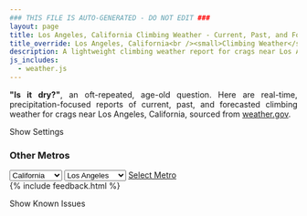 ```yaml
---
### THIS FILE IS AUTO-GENERATED - DO NOT EDIT ###
layout: page
title: Los Angeles, California Climbing Weather - Current, Past, and Forecasted Report
title_override: Los Angeles, California<br /><small>Climbing Weather</small>
description: A lightweight climbing weather report for crags near Los Angeles, California. Optimized for slow internet connections.
js_includes:
  - weather.js
---
```


<section class="measure center lh-copy f5-ns f6 ph2 mv4" style="text-align: justify;">
<strong>"Is it dry?"</strong>, an oft-repeated, age-old question. Here are real-time,
precipitation-focused reports of current, past, and forecasted climbing weather for crags near Los Angeles, California, sourced
from <a class="no-underline fancy-link relative light-red" target="_blank" href="https://www.weather.gov/documentation/services-web-api">weather.gov</a>.
</section>

<p id="settings-toggle" class="mw5 b center tc hover-light-red black-70 pointer">Show Settings</p>
<section id="settings" class="overflow-hidden" style="display:none;">
    <div class="mv2 ph2 center">
        <div id="menu" class="fn fl-ns w-50-l w-100 pv2 pr4-l">
            <div class="f7 tc b">Select Defaults:</div>
        </div>
        <div class="fn f6 tc fl-ns w-50-l w-100 pv2">
            <span class="f7 b">Instructions:</span>
            <p class="measure lh-copy center"><strong>Show/hide crags</strong> by clicking on their name to the left; green mean shown and gray means hidden.</p>
            <hr class="mw5 p0 mv2 o-60 b0 bt b--light-red light-red bg-light-red">
            <p class="measure lh-copy center"><strong>Show/hide hourly forecasts</strong> by clicking the desired day.</p>
            <hr class="mw5 p0 mv2 o-60 b0 bt b--light-red light-red bg-light-red">
            <p class="measure lh-copy center"><strong>Current and Past conditions</strong> are measured by the nearest weather station. <strong>Forecast conditions</strong> are calculated and polled separately.</p>
            <hr class="mw5 p0 mv2 o-60 b0 bt b--light-red light-red bg-light-red">
            <p class="measure lh-copy center"><strong>Having issues?</strong> Try <a id="clear-cache" class="no-underline relative fancy-link light-red hover-light-red" href="#">clearing the local cache</a>.</p>
        </div>
    </div>
      <hr class="cb mw5 p0 mb3 o-70 b0 bt b--light-red light-red bg-light-red">
    <section class="mh5-ns mh2 pa3 ba b--moon-gray br2 bg-near-white">
      <h3 class="mt2">Submit a New Area</h3>
      <form class="black-80" name="new-crag" data-netlify="true">
          <label for="mp-url" class="f6 b db mb2">Mountain Project Area URL</label>
          <input id="metro" name="metro" type="hidden" value="Los Angeles, California">
          <input id="mp-url" name="mp-url" class="input-reset ba b--moon-gray pa2 mb2 db w-100" placeholder="https://www.mountainproject.com/area/105833381/yosemite-national-park" type="text">
        <div class="mt3"><input class="b ph3 pv2 input-reset ba b--black bg-white grow pointer f6" type="submit" value="Submit"></div>
      </form>
    </section>
</section>
<section id="weather" data-metro data-crag="los-angeles-california" class="mv4-ns mv3 ph2 center"></section>
<script>
  var weekly_PSR_12_103 = {"updated":"2021-06-12T04:33:25+00:00","units":"us","forecastGenerator":"BaselineForecastGenerator","generatedAt":"2021-06-12T08:46:18+00:00","updateTime":"2021-06-12T04:33:25+00:00","validTimes":"2021-06-11T22:00:00+00:00/P7DT3H","elevation":{"value":1279.8552,"unitCode":"unit:m"},"periods":[{"number":1,"name":"Overnight","startTime":"2021-06-12T01:00:00-07:00","endTime":"2021-06-12T06:00:00-07:00","isDaytime":false,"temperature":60,"temperatureUnit":"F","temperatureTrend":"rising","windSpeed":"0 mph","windDirection":"W","icon":"https://api.weather.gov/icons/land/night/skc?size=medium","shortForecast":"Clear","detailedForecast":"Clear. Low around 60, with temperatures rising to around 63 overnight. West wind around 0 mph."},{"number":2,"name":"Saturday","startTime":"2021-06-12T06:00:00-07:00","endTime":"2021-06-12T18:00:00-07:00","isDaytime":true,"temperature":94,"temperatureUnit":"F","temperatureTrend":"falling","windSpeed":"0 to 10 mph","windDirection":"SW","icon":"https://api.weather.gov/icons/land/day/few?size=medium","shortForecast":"Sunny","detailedForecast":"Sunny. High near 94, with temperatures falling to around 92 in the afternoon. Southwest wind 0 to 10 mph."},{"number":3,"name":"Saturday Night","startTime":"2021-06-12T18:00:00-07:00","endTime":"2021-06-13T06:00:00-07:00","isDaytime":false,"temperature":64,"temperatureUnit":"F","temperatureTrend":"rising","windSpeed":"0 to 10 mph","windDirection":"SW","icon":"https://api.weather.gov/icons/land/night/few?size=medium","shortForecast":"Mostly Clear","detailedForecast":"Mostly clear. Low around 64, with temperatures rising to around 66 overnight. Southwest wind 0 to 10 mph, with gusts as high as 20 mph."},{"number":4,"name":"Sunday","startTime":"2021-06-13T06:00:00-07:00","endTime":"2021-06-13T18:00:00-07:00","isDaytime":true,"temperature":97,"temperatureUnit":"F","temperatureTrend":null,"windSpeed":"0 to 10 mph","windDirection":"SW","icon":"https://api.weather.gov/icons/land/day/few?size=medium","shortForecast":"Sunny","detailedForecast":"Sunny, with a high near 97. Southwest wind 0 to 10 mph, with gusts as high as 25 mph."},{"number":5,"name":"Sunday Night","startTime":"2021-06-13T18:00:00-07:00","endTime":"2021-06-14T06:00:00-07:00","isDaytime":false,"temperature":66,"temperatureUnit":"F","temperatureTrend":null,"windSpeed":"0 to 10 mph","windDirection":"W","icon":"https://api.weather.gov/icons/land/night/few?size=medium","shortForecast":"Mostly Clear","detailedForecast":"Mostly clear, with a low around 66. West wind 0 to 10 mph, with gusts as high as 25 mph."},{"number":6,"name":"Monday","startTime":"2021-06-14T06:00:00-07:00","endTime":"2021-06-14T18:00:00-07:00","isDaytime":true,"temperature":99,"temperatureUnit":"F","temperatureTrend":null,"windSpeed":"5 to 10 mph","windDirection":"SW","icon":"https://api.weather.gov/icons/land/day/few?size=medium","shortForecast":"Sunny","detailedForecast":"Sunny, with a high near 99. Southwest wind 5 to 10 mph, with gusts as high as 20 mph."},{"number":7,"name":"Monday Night","startTime":"2021-06-14T18:00:00-07:00","endTime":"2021-06-15T06:00:00-07:00","isDaytime":false,"temperature":70,"temperatureUnit":"F","temperatureTrend":null,"windSpeed":"0 to 10 mph","windDirection":"W","icon":"https://api.weather.gov/icons/land/night/sct?size=medium","shortForecast":"Partly Cloudy","detailedForecast":"Partly cloudy, with a low around 70. West wind 0 to 10 mph, with gusts as high as 20 mph."},{"number":8,"name":"Tuesday","startTime":"2021-06-15T06:00:00-07:00","endTime":"2021-06-15T18:00:00-07:00","isDaytime":true,"temperature":103,"temperatureUnit":"F","temperatureTrend":null,"windSpeed":"5 to 10 mph","windDirection":"SSE","icon":"https://api.weather.gov/icons/land/day/sct?size=medium","shortForecast":"Mostly Sunny","detailedForecast":"Mostly sunny, with a high near 103. South southeast wind 5 to 10 mph."},{"number":9,"name":"Tuesday Night","startTime":"2021-06-15T18:00:00-07:00","endTime":"2021-06-16T06:00:00-07:00","isDaytime":false,"temperature":75,"temperatureUnit":"F","temperatureTrend":null,"windSpeed":"0 to 10 mph","windDirection":"W","icon":"https://api.weather.gov/icons/land/night/sct?size=medium","shortForecast":"Partly Cloudy","detailedForecast":"Partly cloudy, with a low around 75. West wind 0 to 10 mph."},{"number":10,"name":"Wednesday","startTime":"2021-06-16T06:00:00-07:00","endTime":"2021-06-16T18:00:00-07:00","isDaytime":true,"temperature":103,"temperatureUnit":"F","temperatureTrend":null,"windSpeed":"5 to 10 mph","windDirection":"SE","icon":"https://api.weather.gov/icons/land/day/sct?size=medium","shortForecast":"Mostly Sunny","detailedForecast":"Mostly sunny, with a high near 103. Southeast wind 5 to 10 mph."},{"number":11,"name":"Wednesday Night","startTime":"2021-06-16T18:00:00-07:00","endTime":"2021-06-17T06:00:00-07:00","isDaytime":false,"temperature":75,"temperatureUnit":"F","temperatureTrend":null,"windSpeed":"0 to 10 mph","windDirection":"WSW","icon":"https://api.weather.gov/icons/land/night/few?size=medium","shortForecast":"Mostly Clear","detailedForecast":"Mostly clear, with a low around 75. West southwest wind 0 to 10 mph."},{"number":12,"name":"Thursday","startTime":"2021-06-17T06:00:00-07:00","endTime":"2021-06-17T18:00:00-07:00","isDaytime":true,"temperature":103,"temperatureUnit":"F","temperatureTrend":null,"windSpeed":"5 to 10 mph","windDirection":"SSW","icon":"https://api.weather.gov/icons/land/day/few?size=medium","shortForecast":"Sunny","detailedForecast":"Sunny, with a high near 103. South southwest wind 5 to 10 mph, with gusts as high as 25 mph."},{"number":13,"name":"Thursday Night","startTime":"2021-06-17T18:00:00-07:00","endTime":"2021-06-18T06:00:00-07:00","isDaytime":false,"temperature":75,"temperatureUnit":"F","temperatureTrend":null,"windSpeed":"5 to 10 mph","windDirection":"W","icon":"https://api.weather.gov/icons/land/night/few?size=medium","shortForecast":"Mostly Clear","detailedForecast":"Mostly clear, with a low around 75. West wind 5 to 10 mph, with gusts as high as 25 mph."},{"number":14,"name":"Friday","startTime":"2021-06-18T06:00:00-07:00","endTime":"2021-06-18T18:00:00-07:00","isDaytime":true,"temperature":103,"temperatureUnit":"F","temperatureTrend":null,"windSpeed":"5 to 15 mph","windDirection":"SW","icon":"https://api.weather.gov/icons/land/day/few?size=medium","shortForecast":"Sunny","detailedForecast":"Sunny, with a high near 103. Southwest wind 5 to 15 mph, with gusts as high as 25 mph."}]}
  var hourly_PSR_12_103 = {"@context":["https://geojson.org/geojson-ld/geojson-context.jsonld",{"@version":"1.1","wx":"https://api.weather.gov/ontology#","geo":"http://www.opengis.net/ont/geosparql#","unit":"http://codes.wmo.int/common/unit/","@vocab":"https://api.weather.gov/ontology#"}],"type":"Feature","geometry":{"type":"Polygon","coordinates":[[[-116.1861115,34.0271758],[-116.1818802,34.0049128],[-116.155059,34.008412899999996],[-116.1592852,34.0306764],[-116.1861115,34.0271758]]]},"properties":{"updated":"2021-06-12T04:33:25+00:00","units":"us","forecastGenerator":"HourlyForecastGenerator","generatedAt":"2021-06-12T08:46:19+00:00","updateTime":"2021-06-12T04:33:25+00:00","validTimes":"2021-06-11T22:00:00+00:00/P7DT3H","elevation":{"value":1279.8552,"unitCode":"unit:m"},"periods":[{"number":1,"name":"","startTime":"2021-06-12T01:00:00-07:00","endTime":"2021-06-12T02:00:00-07:00","isDaytime":false,"temperature":69,"temperatureUnit":"F","temperatureTrend":null,"windSpeed":"0 mph","windDirection":"WSW","icon":"https://api.weather.gov/icons/land/night/skc?size=small","shortForecast":"Clear","detailedForecast":""},{"number":2,"name":"","startTime":"2021-06-12T02:00:00-07:00","endTime":"2021-06-12T03:00:00-07:00","isDaytime":false,"temperature":67,"temperatureUnit":"F","temperatureTrend":null,"windSpeed":"0 mph","windDirection":"WSW","icon":"https://api.weather.gov/icons/land/night/skc?size=small","shortForecast":"Clear","detailedForecast":""},{"number":3,"name":"","startTime":"2021-06-12T03:00:00-07:00","endTime":"2021-06-12T04:00:00-07:00","isDaytime":false,"temperature":65,"temperatureUnit":"F","temperatureTrend":null,"windSpeed":"0 mph","windDirection":"W","icon":"https://api.weather.gov/icons/land/night/skc?size=small","shortForecast":"Clear","detailedForecast":""},{"number":4,"name":"","startTime":"2021-06-12T04:00:00-07:00","endTime":"2021-06-12T05:00:00-07:00","isDaytime":false,"temperature":63,"temperatureUnit":"F","temperatureTrend":null,"windSpeed":"0 mph","windDirection":"W","icon":"https://api.weather.gov/icons/land/night/skc?size=small","shortForecast":"Clear","detailedForecast":""},{"number":5,"name":"","startTime":"2021-06-12T05:00:00-07:00","endTime":"2021-06-12T06:00:00-07:00","isDaytime":false,"temperature":63,"temperatureUnit":"F","temperatureTrend":null,"windSpeed":"0 mph","windDirection":"W","icon":"https://api.weather.gov/icons/land/night/few?size=small","shortForecast":"Mostly Clear","detailedForecast":""},{"number":6,"name":"","startTime":"2021-06-12T06:00:00-07:00","endTime":"2021-06-12T07:00:00-07:00","isDaytime":true,"temperature":62,"temperatureUnit":"F","temperatureTrend":null,"windSpeed":"0 mph","windDirection":"WNW","icon":"https://api.weather.gov/icons/land/day/skc?size=small","shortForecast":"Sunny","detailedForecast":""},{"number":7,"name":"","startTime":"2021-06-12T07:00:00-07:00","endTime":"2021-06-12T08:00:00-07:00","isDaytime":true,"temperature":69,"temperatureUnit":"F","temperatureTrend":null,"windSpeed":"0 mph","windDirection":"WNW","icon":"https://api.weather.gov/icons/land/day/skc?size=small","shortForecast":"Sunny","detailedForecast":""},{"number":8,"name":"","startTime":"2021-06-12T08:00:00-07:00","endTime":"2021-06-12T09:00:00-07:00","isDaytime":true,"temperature":79,"temperatureUnit":"F","temperatureTrend":null,"windSpeed":"0 mph","windDirection":"WNW","icon":"https://api.weather.gov/icons/land/day/skc?size=small","shortForecast":"Sunny","detailedForecast":""},{"number":9,"name":"","startTime":"2021-06-12T09:00:00-07:00","endTime":"2021-06-12T10:00:00-07:00","isDaytime":true,"temperature":83,"temperatureUnit":"F","temperatureTrend":null,"windSpeed":"0 mph","windDirection":"W","icon":"https://api.weather.gov/icons/land/day/skc?size=small","shortForecast":"Sunny","detailedForecast":""},{"number":10,"name":"","startTime":"2021-06-12T10:00:00-07:00","endTime":"2021-06-12T11:00:00-07:00","isDaytime":true,"temperature":87,"temperatureUnit":"F","temperatureTrend":null,"windSpeed":"5 mph","windDirection":"SSW","icon":"https://api.weather.gov/icons/land/day/skc?size=small","shortForecast":"Sunny","detailedForecast":""},{"number":11,"name":"","startTime":"2021-06-12T11:00:00-07:00","endTime":"2021-06-12T12:00:00-07:00","isDaytime":true,"temperature":90,"temperatureUnit":"F","temperatureTrend":null,"windSpeed":"5 mph","windDirection":"SSE","icon":"https://api.weather.gov/icons/land/day/skc?size=small","shortForecast":"Sunny","detailedForecast":""},{"number":12,"name":"","startTime":"2021-06-12T12:00:00-07:00","endTime":"2021-06-12T13:00:00-07:00","isDaytime":true,"temperature":91,"temperatureUnit":"F","temperatureTrend":null,"windSpeed":"5 mph","windDirection":"S","icon":"https://api.weather.gov/icons/land/day/skc?size=small","shortForecast":"Sunny","detailedForecast":""},{"number":13,"name":"","startTime":"2021-06-12T13:00:00-07:00","endTime":"2021-06-12T14:00:00-07:00","isDaytime":true,"temperature":92,"temperatureUnit":"F","temperatureTrend":null,"windSpeed":"5 mph","windDirection":"S","icon":"https://api.weather.gov/icons/land/day/skc?size=small","shortForecast":"Sunny","detailedForecast":""},{"number":14,"name":"","startTime":"2021-06-12T14:00:00-07:00","endTime":"2021-06-12T15:00:00-07:00","isDaytime":true,"temperature":92,"temperatureUnit":"F","temperatureTrend":null,"windSpeed":"10 mph","windDirection":"SSW","icon":"https://api.weather.gov/icons/land/day/few?size=small","shortForecast":"Sunny","detailedForecast":""},{"number":15,"name":"","startTime":"2021-06-12T15:00:00-07:00","endTime":"2021-06-12T16:00:00-07:00","isDaytime":true,"temperature":93,"temperatureUnit":"F","temperatureTrend":null,"windSpeed":"10 mph","windDirection":"SSW","icon":"https://api.weather.gov/icons/land/day/few?size=small","shortForecast":"Sunny","detailedForecast":""},{"number":16,"name":"","startTime":"2021-06-12T16:00:00-07:00","endTime":"2021-06-12T17:00:00-07:00","isDaytime":true,"temperature":92,"temperatureUnit":"F","temperatureTrend":null,"windSpeed":"10 mph","windDirection":"SSW","icon":"https://api.weather.gov/icons/land/day/few?size=small","shortForecast":"Sunny","detailedForecast":""},{"number":17,"name":"","startTime":"2021-06-12T17:00:00-07:00","endTime":"2021-06-12T18:00:00-07:00","isDaytime":true,"temperature":92,"temperatureUnit":"F","temperatureTrend":null,"windSpeed":"10 mph","windDirection":"SSW","icon":"https://api.weather.gov/icons/land/day/few?size=small","shortForecast":"Sunny","detailedForecast":""},{"number":18,"name":"","startTime":"2021-06-12T18:00:00-07:00","endTime":"2021-06-12T19:00:00-07:00","isDaytime":false,"temperature":90,"temperatureUnit":"F","temperatureTrend":null,"windSpeed":"10 mph","windDirection":"SW","icon":"https://api.weather.gov/icons/land/night/skc?size=small","shortForecast":"Clear","detailedForecast":""},{"number":19,"name":"","startTime":"2021-06-12T19:00:00-07:00","endTime":"2021-06-12T20:00:00-07:00","isDaytime":false,"temperature":86,"temperatureUnit":"F","temperatureTrend":null,"windSpeed":"10 mph","windDirection":"SW","icon":"https://api.weather.gov/icons/land/night/few?size=small","shortForecast":"Mostly Clear","detailedForecast":""},{"number":20,"name":"","startTime":"2021-06-12T20:00:00-07:00","endTime":"2021-06-12T21:00:00-07:00","isDaytime":false,"temperature":82,"temperatureUnit":"F","temperatureTrend":null,"windSpeed":"10 mph","windDirection":"SW","icon":"https://api.weather.gov/icons/land/night/few?size=small","shortForecast":"Mostly Clear","detailedForecast":""},{"number":21,"name":"","startTime":"2021-06-12T21:00:00-07:00","endTime":"2021-06-12T22:00:00-07:00","isDaytime":false,"temperature":79,"temperatureUnit":"F","temperatureTrend":null,"windSpeed":"5 mph","windDirection":"SW","icon":"https://api.weather.gov/icons/land/night/few?size=small","shortForecast":"Mostly Clear","detailedForecast":""},{"number":22,"name":"","startTime":"2021-06-12T22:00:00-07:00","endTime":"2021-06-12T23:00:00-07:00","isDaytime":false,"temperature":77,"temperatureUnit":"F","temperatureTrend":null,"windSpeed":"5 mph","windDirection":"SW","icon":"https://api.weather.gov/icons/land/night/few?size=small","shortForecast":"Mostly Clear","detailedForecast":""},{"number":23,"name":"","startTime":"2021-06-12T23:00:00-07:00","endTime":"2021-06-13T00:00:00-07:00","isDaytime":false,"temperature":75,"temperatureUnit":"F","temperatureTrend":null,"windSpeed":"5 mph","windDirection":"SW","icon":"https://api.weather.gov/icons/land/night/few?size=small","shortForecast":"Mostly Clear","detailedForecast":""},{"number":24,"name":"","startTime":"2021-06-13T00:00:00-07:00","endTime":"2021-06-13T01:00:00-07:00","isDaytime":false,"temperature":73,"temperatureUnit":"F","temperatureTrend":null,"windSpeed":"0 mph","windDirection":"SW","icon":"https://api.weather.gov/icons/land/night/few?size=small","shortForecast":"Mostly Clear","detailedForecast":""},{"number":25,"name":"","startTime":"2021-06-13T01:00:00-07:00","endTime":"2021-06-13T02:00:00-07:00","isDaytime":false,"temperature":72,"temperatureUnit":"F","temperatureTrend":null,"windSpeed":"0 mph","windDirection":"WSW","icon":"https://api.weather.gov/icons/land/night/few?size=small","shortForecast":"Mostly Clear","detailedForecast":""},{"number":26,"name":"","startTime":"2021-06-13T02:00:00-07:00","endTime":"2021-06-13T03:00:00-07:00","isDaytime":false,"temperature":70,"temperatureUnit":"F","temperatureTrend":null,"windSpeed":"0 mph","windDirection":"WSW","icon":"https://api.weather.gov/icons/land/night/few?size=small","shortForecast":"Mostly Clear","detailedForecast":""},{"number":27,"name":"","startTime":"2021-06-13T03:00:00-07:00","endTime":"2021-06-13T04:00:00-07:00","isDaytime":false,"temperature":67,"temperatureUnit":"F","temperatureTrend":null,"windSpeed":"0 mph","windDirection":"SW","icon":"https://api.weather.gov/icons/land/night/few?size=small","shortForecast":"Mostly Clear","detailedForecast":""},{"number":28,"name":"","startTime":"2021-06-13T04:00:00-07:00","endTime":"2021-06-13T05:00:00-07:00","isDaytime":false,"temperature":66,"temperatureUnit":"F","temperatureTrend":null,"windSpeed":"0 mph","windDirection":"SW","icon":"https://api.weather.gov/icons/land/night/few?size=small","shortForecast":"Mostly Clear","detailedForecast":""},{"number":29,"name":"","startTime":"2021-06-13T05:00:00-07:00","endTime":"2021-06-13T06:00:00-07:00","isDaytime":false,"temperature":66,"temperatureUnit":"F","temperatureTrend":null,"windSpeed":"0 mph","windDirection":"SW","icon":"https://api.weather.gov/icons/land/night/few?size=small","shortForecast":"Mostly Clear","detailedForecast":""},{"number":30,"name":"","startTime":"2021-06-13T06:00:00-07:00","endTime":"2021-06-13T07:00:00-07:00","isDaytime":true,"temperature":71,"temperatureUnit":"F","temperatureTrend":null,"windSpeed":"0 mph","windDirection":"W","icon":"https://api.weather.gov/icons/land/day/few?size=small","shortForecast":"Sunny","detailedForecast":""},{"number":31,"name":"","startTime":"2021-06-13T07:00:00-07:00","endTime":"2021-06-13T08:00:00-07:00","isDaytime":true,"temperature":78,"temperatureUnit":"F","temperatureTrend":null,"windSpeed":"0 mph","windDirection":"W","icon":"https://api.weather.gov/icons/land/day/few?size=small","shortForecast":"Sunny","detailedForecast":""},{"number":32,"name":"","startTime":"2021-06-13T08:00:00-07:00","endTime":"2021-06-13T09:00:00-07:00","isDaytime":true,"temperature":84,"temperatureUnit":"F","temperatureTrend":null,"windSpeed":"5 mph","windDirection":"W","icon":"https://api.weather.gov/icons/land/day/few?size=small","shortForecast":"Sunny","detailedForecast":""},{"number":33,"name":"","startTime":"2021-06-13T09:00:00-07:00","endTime":"2021-06-13T10:00:00-07:00","isDaytime":true,"temperature":88,"temperatureUnit":"F","temperatureTrend":null,"windSpeed":"5 mph","windDirection":"WSW","icon":"https://api.weather.gov/icons/land/day/few?size=small","shortForecast":"Sunny","detailedForecast":""},{"number":34,"name":"","startTime":"2021-06-13T10:00:00-07:00","endTime":"2021-06-13T11:00:00-07:00","isDaytime":true,"temperature":91,"temperatureUnit":"F","temperatureTrend":null,"windSpeed":"5 mph","windDirection":"SSW","icon":"https://api.weather.gov/icons/land/day/skc?size=small","shortForecast":"Sunny","detailedForecast":""},{"number":35,"name":"","startTime":"2021-06-13T11:00:00-07:00","endTime":"2021-06-13T12:00:00-07:00","isDaytime":true,"temperature":93,"temperatureUnit":"F","temperatureTrend":null,"windSpeed":"10 mph","windDirection":"S","icon":"https://api.weather.gov/icons/land/day/skc?size=small","shortForecast":"Sunny","detailedForecast":""},{"number":36,"name":"","startTime":"2021-06-13T12:00:00-07:00","endTime":"2021-06-13T13:00:00-07:00","isDaytime":true,"temperature":94,"temperatureUnit":"F","temperatureTrend":null,"windSpeed":"10 mph","windDirection":"S","icon":"https://api.weather.gov/icons/land/day/few?size=small","shortForecast":"Sunny","detailedForecast":""},{"number":37,"name":"","startTime":"2021-06-13T13:00:00-07:00","endTime":"2021-06-13T14:00:00-07:00","isDaytime":true,"temperature":95,"temperatureUnit":"F","temperatureTrend":null,"windSpeed":"10 mph","windDirection":"SSW","icon":"https://api.weather.gov/icons/land/day/few?size=small","shortForecast":"Sunny","detailedForecast":""},{"number":38,"name":"","startTime":"2021-06-13T14:00:00-07:00","endTime":"2021-06-13T15:00:00-07:00","isDaytime":true,"temperature":95,"temperatureUnit":"F","temperatureTrend":null,"windSpeed":"10 mph","windDirection":"SSW","icon":"https://api.weather.gov/icons/land/day/few?size=small","shortForecast":"Sunny","detailedForecast":""},{"number":39,"name":"","startTime":"2021-06-13T15:00:00-07:00","endTime":"2021-06-13T16:00:00-07:00","isDaytime":true,"temperature":95,"temperatureUnit":"F","temperatureTrend":null,"windSpeed":"10 mph","windDirection":"SSW","icon":"https://api.weather.gov/icons/land/day/few?size=small","shortForecast":"Sunny","detailedForecast":""},{"number":40,"name":"","startTime":"2021-06-13T16:00:00-07:00","endTime":"2021-06-13T17:00:00-07:00","isDaytime":true,"temperature":95,"temperatureUnit":"F","temperatureTrend":null,"windSpeed":"10 mph","windDirection":"SW","icon":"https://api.weather.gov/icons/land/day/few?size=small","shortForecast":"Sunny","detailedForecast":""},{"number":41,"name":"","startTime":"2021-06-13T17:00:00-07:00","endTime":"2021-06-13T18:00:00-07:00","isDaytime":true,"temperature":94,"temperatureUnit":"F","temperatureTrend":null,"windSpeed":"10 mph","windDirection":"SW","icon":"https://api.weather.gov/icons/land/day/few?size=small","shortForecast":"Sunny","detailedForecast":""},{"number":42,"name":"","startTime":"2021-06-13T18:00:00-07:00","endTime":"2021-06-13T19:00:00-07:00","isDaytime":false,"temperature":92,"temperatureUnit":"F","temperatureTrend":null,"windSpeed":"10 mph","windDirection":"SW","icon":"https://api.weather.gov/icons/land/night/few?size=small","shortForecast":"Mostly Clear","detailedForecast":""},{"number":43,"name":"","startTime":"2021-06-13T19:00:00-07:00","endTime":"2021-06-13T20:00:00-07:00","isDaytime":false,"temperature":88,"temperatureUnit":"F","temperatureTrend":null,"windSpeed":"10 mph","windDirection":"WSW","icon":"https://api.weather.gov/icons/land/night/few?size=small","shortForecast":"Mostly Clear","detailedForecast":""},{"number":44,"name":"","startTime":"2021-06-13T20:00:00-07:00","endTime":"2021-06-13T21:00:00-07:00","isDaytime":false,"temperature":85,"temperatureUnit":"F","temperatureTrend":null,"windSpeed":"10 mph","windDirection":"WSW","icon":"https://api.weather.gov/icons/land/night/few?size=small","shortForecast":"Mostly Clear","detailedForecast":""},{"number":45,"name":"","startTime":"2021-06-13T21:00:00-07:00","endTime":"2021-06-13T22:00:00-07:00","isDaytime":false,"temperature":82,"temperatureUnit":"F","temperatureTrend":null,"windSpeed":"10 mph","windDirection":"WSW","icon":"https://api.weather.gov/icons/land/night/few?size=small","shortForecast":"Mostly Clear","detailedForecast":""},{"number":46,"name":"","startTime":"2021-06-13T22:00:00-07:00","endTime":"2021-06-13T23:00:00-07:00","isDaytime":false,"temperature":79,"temperatureUnit":"F","temperatureTrend":null,"windSpeed":"5 mph","windDirection":"W","icon":"https://api.weather.gov/icons/land/night/few?size=small","shortForecast":"Mostly Clear","detailedForecast":""},{"number":47,"name":"","startTime":"2021-06-13T23:00:00-07:00","endTime":"2021-06-14T00:00:00-07:00","isDaytime":false,"temperature":77,"temperatureUnit":"F","temperatureTrend":null,"windSpeed":"5 mph","windDirection":"W","icon":"https://api.weather.gov/icons/land/night/few?size=small","shortForecast":"Mostly Clear","detailedForecast":""},{"number":48,"name":"","startTime":"2021-06-14T00:00:00-07:00","endTime":"2021-06-14T01:00:00-07:00","isDaytime":false,"temperature":75,"temperatureUnit":"F","temperatureTrend":null,"windSpeed":"5 mph","windDirection":"W","icon":"https://api.weather.gov/icons/land/night/few?size=small","shortForecast":"Mostly Clear","detailedForecast":""},{"number":49,"name":"","startTime":"2021-06-14T01:00:00-07:00","endTime":"2021-06-14T02:00:00-07:00","isDaytime":false,"temperature":73,"temperatureUnit":"F","temperatureTrend":null,"windSpeed":"0 mph","windDirection":"WNW","icon":"https://api.weather.gov/icons/land/night/few?size=small","shortForecast":"Mostly Clear","detailedForecast":""},{"number":50,"name":"","startTime":"2021-06-14T02:00:00-07:00","endTime":"2021-06-14T03:00:00-07:00","isDaytime":false,"temperature":72,"temperatureUnit":"F","temperatureTrend":null,"windSpeed":"0 mph","windDirection":"WNW","icon":"https://api.weather.gov/icons/land/night/few?size=small","shortForecast":"Mostly Clear","detailedForecast":""},{"number":51,"name":"","startTime":"2021-06-14T03:00:00-07:00","endTime":"2021-06-14T04:00:00-07:00","isDaytime":false,"temperature":70,"temperatureUnit":"F","temperatureTrend":null,"windSpeed":"0 mph","windDirection":"NW","icon":"https://api.weather.gov/icons/land/night/few?size=small","shortForecast":"Mostly Clear","detailedForecast":""},{"number":52,"name":"","startTime":"2021-06-14T04:00:00-07:00","endTime":"2021-06-14T05:00:00-07:00","isDaytime":false,"temperature":68,"temperatureUnit":"F","temperatureTrend":null,"windSpeed":"5 mph","windDirection":"NW","icon":"https://api.weather.gov/icons/land/night/few?size=small","shortForecast":"Mostly Clear","detailedForecast":""},{"number":53,"name":"","startTime":"2021-06-14T05:00:00-07:00","endTime":"2021-06-14T06:00:00-07:00","isDaytime":false,"temperature":69,"temperatureUnit":"F","temperatureTrend":null,"windSpeed":"5 mph","windDirection":"NW","icon":"https://api.weather.gov/icons/land/night/few?size=small","shortForecast":"Mostly Clear","detailedForecast":""},{"number":54,"name":"","startTime":"2021-06-14T06:00:00-07:00","endTime":"2021-06-14T07:00:00-07:00","isDaytime":true,"temperature":73,"temperatureUnit":"F","temperatureTrend":null,"windSpeed":"5 mph","windDirection":"NW","icon":"https://api.weather.gov/icons/land/day/few?size=small","shortForecast":"Sunny","detailedForecast":""},{"number":55,"name":"","startTime":"2021-06-14T07:00:00-07:00","endTime":"2021-06-14T08:00:00-07:00","isDaytime":true,"temperature":79,"temperatureUnit":"F","temperatureTrend":null,"windSpeed":"5 mph","windDirection":"NNW","icon":"https://api.weather.gov/icons/land/day/few?size=small","shortForecast":"Sunny","detailedForecast":""},{"number":56,"name":"","startTime":"2021-06-14T08:00:00-07:00","endTime":"2021-06-14T09:00:00-07:00","isDaytime":true,"temperature":85,"temperatureUnit":"F","temperatureTrend":null,"windSpeed":"5 mph","windDirection":"NNW","icon":"https://api.weather.gov/icons/land/day/few?size=small","shortForecast":"Sunny","detailedForecast":""},{"number":57,"name":"","startTime":"2021-06-14T09:00:00-07:00","endTime":"2021-06-14T10:00:00-07:00","isDaytime":true,"temperature":89,"temperatureUnit":"F","temperatureTrend":null,"windSpeed":"5 mph","windDirection":"WNW","icon":"https://api.weather.gov/icons/land/day/few?size=small","shortForecast":"Sunny","detailedForecast":""},{"number":58,"name":"","startTime":"2021-06-14T10:00:00-07:00","endTime":"2021-06-14T11:00:00-07:00","isDaytime":true,"temperature":93,"temperatureUnit":"F","temperatureTrend":null,"windSpeed":"5 mph","windDirection":"SSW","icon":"https://api.weather.gov/icons/land/day/few?size=small","shortForecast":"Sunny","detailedForecast":""},{"number":59,"name":"","startTime":"2021-06-14T11:00:00-07:00","endTime":"2021-06-14T12:00:00-07:00","isDaytime":true,"temperature":95,"temperatureUnit":"F","temperatureTrend":null,"windSpeed":"5 mph","windDirection":"S","icon":"https://api.weather.gov/icons/land/day/few?size=small","shortForecast":"Sunny","detailedForecast":""},{"number":60,"name":"","startTime":"2021-06-14T12:00:00-07:00","endTime":"2021-06-14T13:00:00-07:00","isDaytime":true,"temperature":97,"temperatureUnit":"F","temperatureTrend":null,"windSpeed":"10 mph","windDirection":"S","icon":"https://api.weather.gov/icons/land/day/few?size=small","shortForecast":"Sunny","detailedForecast":""},{"number":61,"name":"","startTime":"2021-06-14T13:00:00-07:00","endTime":"2021-06-14T14:00:00-07:00","isDaytime":true,"temperature":98,"temperatureUnit":"F","temperatureTrend":null,"windSpeed":"10 mph","windDirection":"S","icon":"https://api.weather.gov/icons/land/day/sct?size=small","shortForecast":"Mostly Sunny","detailedForecast":""},{"number":62,"name":"","startTime":"2021-06-14T14:00:00-07:00","endTime":"2021-06-14T15:00:00-07:00","isDaytime":true,"temperature":98,"temperatureUnit":"F","temperatureTrend":null,"windSpeed":"10 mph","windDirection":"S","icon":"https://api.weather.gov/icons/land/day/sct?size=small","shortForecast":"Mostly Sunny","detailedForecast":""},{"number":63,"name":"","startTime":"2021-06-14T15:00:00-07:00","endTime":"2021-06-14T16:00:00-07:00","isDaytime":true,"temperature":99,"temperatureUnit":"F","temperatureTrend":null,"windSpeed":"10 mph","windDirection":"SSW","icon":"https://api.weather.gov/icons/land/day/sct?size=small","shortForecast":"Mostly Sunny","detailedForecast":""},{"number":64,"name":"","startTime":"2021-06-14T16:00:00-07:00","endTime":"2021-06-14T17:00:00-07:00","isDaytime":true,"temperature":99,"temperatureUnit":"F","temperatureTrend":null,"windSpeed":"10 mph","windDirection":"SSW","icon":"https://api.weather.gov/icons/land/day/sct?size=small","shortForecast":"Mostly Sunny","detailedForecast":""},{"number":65,"name":"","startTime":"2021-06-14T17:00:00-07:00","endTime":"2021-06-14T18:00:00-07:00","isDaytime":true,"temperature":98,"temperatureUnit":"F","temperatureTrend":null,"windSpeed":"10 mph","windDirection":"SSW","icon":"https://api.weather.gov/icons/land/day/sct?size=small","shortForecast":"Mostly Sunny","detailedForecast":""},{"number":66,"name":"","startTime":"2021-06-14T18:00:00-07:00","endTime":"2021-06-14T19:00:00-07:00","isDaytime":false,"temperature":95,"temperatureUnit":"F","temperatureTrend":null,"windSpeed":"10 mph","windDirection":"SW","icon":"https://api.weather.gov/icons/land/night/sct?size=small","shortForecast":"Partly Cloudy","detailedForecast":""},{"number":67,"name":"","startTime":"2021-06-14T19:00:00-07:00","endTime":"2021-06-14T20:00:00-07:00","isDaytime":false,"temperature":92,"temperatureUnit":"F","temperatureTrend":null,"windSpeed":"10 mph","windDirection":"SW","icon":"https://api.weather.gov/icons/land/night/sct?size=small","shortForecast":"Partly Cloudy","detailedForecast":""},{"number":68,"name":"","startTime":"2021-06-14T20:00:00-07:00","endTime":"2021-06-14T21:00:00-07:00","isDaytime":false,"temperature":88,"temperatureUnit":"F","temperatureTrend":null,"windSpeed":"5 mph","windDirection":"WSW","icon":"https://api.weather.gov/icons/land/night/sct?size=small","shortForecast":"Partly Cloudy","detailedForecast":""},{"number":69,"name":"","startTime":"2021-06-14T21:00:00-07:00","endTime":"2021-06-14T22:00:00-07:00","isDaytime":false,"temperature":86,"temperatureUnit":"F","temperatureTrend":null,"windSpeed":"5 mph","windDirection":"WSW","icon":"https://api.weather.gov/icons/land/night/sct?size=small","shortForecast":"Partly Cloudy","detailedForecast":""},{"number":70,"name":"","startTime":"2021-06-14T22:00:00-07:00","endTime":"2021-06-14T23:00:00-07:00","isDaytime":false,"temperature":84,"temperatureUnit":"F","temperatureTrend":null,"windSpeed":"5 mph","windDirection":"W","icon":"https://api.weather.gov/icons/land/night/sct?size=small","shortForecast":"Partly Cloudy","detailedForecast":""},{"number":71,"name":"","startTime":"2021-06-14T23:00:00-07:00","endTime":"2021-06-15T00:00:00-07:00","isDaytime":false,"temperature":82,"temperatureUnit":"F","temperatureTrend":null,"windSpeed":"5 mph","windDirection":"W","icon":"https://api.weather.gov/icons/land/night/sct?size=small","shortForecast":"Partly Cloudy","detailedForecast":""},{"number":72,"name":"","startTime":"2021-06-15T00:00:00-07:00","endTime":"2021-06-15T01:00:00-07:00","isDaytime":false,"temperature":80,"temperatureUnit":"F","temperatureTrend":null,"windSpeed":"0 mph","windDirection":"WNW","icon":"https://api.weather.gov/icons/land/night/sct?size=small","shortForecast":"Partly Cloudy","detailedForecast":""},{"number":73,"name":"","startTime":"2021-06-15T01:00:00-07:00","endTime":"2021-06-15T02:00:00-07:00","isDaytime":false,"temperature":79,"temperatureUnit":"F","temperatureTrend":null,"windSpeed":"0 mph","windDirection":"WNW","icon":"https://api.weather.gov/icons/land/night/sct?size=small","shortForecast":"Partly Cloudy","detailedForecast":""},{"number":74,"name":"","startTime":"2021-06-15T02:00:00-07:00","endTime":"2021-06-15T03:00:00-07:00","isDaytime":false,"temperature":77,"temperatureUnit":"F","temperatureTrend":null,"windSpeed":"0 mph","windDirection":"NW","icon":"https://api.weather.gov/icons/land/night/sct?size=small","shortForecast":"Partly Cloudy","detailedForecast":""},{"number":75,"name":"","startTime":"2021-06-15T03:00:00-07:00","endTime":"2021-06-15T04:00:00-07:00","isDaytime":false,"temperature":75,"temperatureUnit":"F","temperatureTrend":null,"windSpeed":"0 mph","windDirection":"NW","icon":"https://api.weather.gov/icons/land/night/sct?size=small","shortForecast":"Partly Cloudy","detailedForecast":""},{"number":76,"name":"","startTime":"2021-06-15T04:00:00-07:00","endTime":"2021-06-15T05:00:00-07:00","isDaytime":false,"temperature":73,"temperatureUnit":"F","temperatureTrend":null,"windSpeed":"5 mph","windDirection":"NW","icon":"https://api.weather.gov/icons/land/night/sct?size=small","shortForecast":"Partly Cloudy","detailedForecast":""},{"number":77,"name":"","startTime":"2021-06-15T05:00:00-07:00","endTime":"2021-06-15T06:00:00-07:00","isDaytime":false,"temperature":73,"temperatureUnit":"F","temperatureTrend":null,"windSpeed":"5 mph","windDirection":"NW","icon":"https://api.weather.gov/icons/land/night/bkn?size=small","shortForecast":"Mostly Cloudy","detailedForecast":""},{"number":78,"name":"","startTime":"2021-06-15T06:00:00-07:00","endTime":"2021-06-15T07:00:00-07:00","isDaytime":true,"temperature":77,"temperatureUnit":"F","temperatureTrend":null,"windSpeed":"5 mph","windDirection":"NW","icon":"https://api.weather.gov/icons/land/day/bkn?size=small","shortForecast":"Partly Sunny","detailedForecast":""},{"number":79,"name":"","startTime":"2021-06-15T07:00:00-07:00","endTime":"2021-06-15T08:00:00-07:00","isDaytime":true,"temperature":83,"temperatureUnit":"F","temperatureTrend":null,"windSpeed":"5 mph","windDirection":"NNW","icon":"https://api.weather.gov/icons/land/day/bkn?size=small","shortForecast":"Partly Sunny","detailedForecast":""},{"number":80,"name":"","startTime":"2021-06-15T08:00:00-07:00","endTime":"2021-06-15T09:00:00-07:00","isDaytime":true,"temperature":89,"temperatureUnit":"F","temperatureTrend":null,"windSpeed":"5 mph","windDirection":"NNW","icon":"https://api.weather.gov/icons/land/day/bkn?size=small","shortForecast":"Partly Sunny","detailedForecast":""},{"number":81,"name":"","startTime":"2021-06-15T09:00:00-07:00","endTime":"2021-06-15T10:00:00-07:00","isDaytime":true,"temperature":93,"temperatureUnit":"F","temperatureTrend":null,"windSpeed":"5 mph","windDirection":"N","icon":"https://api.weather.gov/icons/land/day/sct?size=small","shortForecast":"Mostly Sunny","detailedForecast":""},{"number":82,"name":"","startTime":"2021-06-15T10:00:00-07:00","endTime":"2021-06-15T11:00:00-07:00","isDaytime":true,"temperature":97,"temperatureUnit":"F","temperatureTrend":null,"windSpeed":"5 mph","windDirection":"E","icon":"https://api.weather.gov/icons/land/day/sct?size=small","shortForecast":"Mostly Sunny","detailedForecast":""},{"number":83,"name":"","startTime":"2021-06-15T11:00:00-07:00","endTime":"2021-06-15T12:00:00-07:00","isDaytime":true,"temperature":99,"temperatureUnit":"F","temperatureTrend":null,"windSpeed":"5 mph","windDirection":"SE","icon":"https://api.weather.gov/icons/land/day/sct?size=small","shortForecast":"Mostly Sunny","detailedForecast":""},{"number":84,"name":"","startTime":"2021-06-15T12:00:00-07:00","endTime":"2021-06-15T13:00:00-07:00","isDaytime":true,"temperature":101,"temperatureUnit":"F","temperatureTrend":null,"windSpeed":"5 mph","windDirection":"SSE","icon":"https://api.weather.gov/icons/land/day/sct?size=small","shortForecast":"Mostly Sunny","detailedForecast":""},{"number":85,"name":"","startTime":"2021-06-15T13:00:00-07:00","endTime":"2021-06-15T14:00:00-07:00","isDaytime":true,"temperature":102,"temperatureUnit":"F","temperatureTrend":null,"windSpeed":"5 mph","windDirection":"SSE","icon":"https://api.weather.gov/icons/land/day/sct?size=small","shortForecast":"Mostly Sunny","detailedForecast":""},{"number":86,"name":"","startTime":"2021-06-15T14:00:00-07:00","endTime":"2021-06-15T15:00:00-07:00","isDaytime":true,"temperature":102,"temperatureUnit":"F","temperatureTrend":null,"windSpeed":"5 mph","windDirection":"S","icon":"https://api.weather.gov/icons/land/day/sct?size=small","shortForecast":"Mostly Sunny","detailedForecast":""},{"number":87,"name":"","startTime":"2021-06-15T15:00:00-07:00","endTime":"2021-06-15T16:00:00-07:00","isDaytime":true,"temperature":102,"temperatureUnit":"F","temperatureTrend":null,"windSpeed":"5 mph","windDirection":"S","icon":"https://api.weather.gov/icons/land/day/sct?size=small","shortForecast":"Mostly Sunny","detailedForecast":""},{"number":88,"name":"","startTime":"2021-06-15T16:00:00-07:00","endTime":"2021-06-15T17:00:00-07:00","isDaytime":true,"temperature":101,"temperatureUnit":"F","temperatureTrend":null,"windSpeed":"10 mph","windDirection":"S","icon":"https://api.weather.gov/icons/land/day/sct?size=small","shortForecast":"Mostly Sunny","detailedForecast":""},{"number":89,"name":"","startTime":"2021-06-15T17:00:00-07:00","endTime":"2021-06-15T18:00:00-07:00","isDaytime":true,"temperature":100,"temperatureUnit":"F","temperatureTrend":null,"windSpeed":"10 mph","windDirection":"SSW","icon":"https://api.weather.gov/icons/land/day/sct?size=small","shortForecast":"Mostly Sunny","detailedForecast":""},{"number":90,"name":"","startTime":"2021-06-15T18:00:00-07:00","endTime":"2021-06-15T19:00:00-07:00","isDaytime":false,"temperature":98,"temperatureUnit":"F","temperatureTrend":null,"windSpeed":"10 mph","windDirection":"SSW","icon":"https://api.weather.gov/icons/land/night/sct?size=small","shortForecast":"Partly Cloudy","detailedForecast":""},{"number":91,"name":"","startTime":"2021-06-15T19:00:00-07:00","endTime":"2021-06-15T20:00:00-07:00","isDaytime":false,"temperature":95,"temperatureUnit":"F","temperatureTrend":null,"windSpeed":"5 mph","windDirection":"WSW","icon":"https://api.weather.gov/icons/land/night/sct?size=small","shortForecast":"Partly Cloudy","detailedForecast":""},{"number":92,"name":"","startTime":"2021-06-15T20:00:00-07:00","endTime":"2021-06-15T21:00:00-07:00","isDaytime":false,"temperature":92,"temperatureUnit":"F","temperatureTrend":null,"windSpeed":"5 mph","windDirection":"WSW","icon":"https://api.weather.gov/icons/land/night/sct?size=small","shortForecast":"Partly Cloudy","detailedForecast":""},{"number":93,"name":"","startTime":"2021-06-15T21:00:00-07:00","endTime":"2021-06-15T22:00:00-07:00","isDaytime":false,"temperature":90,"temperatureUnit":"F","temperatureTrend":null,"windSpeed":"5 mph","windDirection":"W","icon":"https://api.weather.gov/icons/land/night/sct?size=small","shortForecast":"Partly Cloudy","detailedForecast":""},{"number":94,"name":"","startTime":"2021-06-15T22:00:00-07:00","endTime":"2021-06-15T23:00:00-07:00","isDaytime":false,"temperature":88,"temperatureUnit":"F","temperatureTrend":null,"windSpeed":"5 mph","windDirection":"WNW","icon":"https://api.weather.gov/icons/land/night/sct?size=small","shortForecast":"Partly Cloudy","detailedForecast":""},{"number":95,"name":"","startTime":"2021-06-15T23:00:00-07:00","endTime":"2021-06-16T00:00:00-07:00","isDaytime":false,"temperature":86,"temperatureUnit":"F","temperatureTrend":null,"windSpeed":"5 mph","windDirection":"WNW","icon":"https://api.weather.gov/icons/land/night/sct?size=small","shortForecast":"Partly Cloudy","detailedForecast":""},{"number":96,"name":"","startTime":"2021-06-16T00:00:00-07:00","endTime":"2021-06-16T01:00:00-07:00","isDaytime":false,"temperature":84,"temperatureUnit":"F","temperatureTrend":null,"windSpeed":"0 mph","windDirection":"WNW","icon":"https://api.weather.gov/icons/land/night/sct?size=small","shortForecast":"Partly Cloudy","detailedForecast":""},{"number":97,"name":"","startTime":"2021-06-16T01:00:00-07:00","endTime":"2021-06-16T02:00:00-07:00","isDaytime":false,"temperature":82,"temperatureUnit":"F","temperatureTrend":null,"windSpeed":"0 mph","windDirection":"WNW","icon":"https://api.weather.gov/icons/land/night/sct?size=small","shortForecast":"Partly Cloudy","detailedForecast":""},{"number":98,"name":"","startTime":"2021-06-16T02:00:00-07:00","endTime":"2021-06-16T03:00:00-07:00","isDaytime":false,"temperature":81,"temperatureUnit":"F","temperatureTrend":null,"windSpeed":"0 mph","windDirection":"WNW","icon":"https://api.weather.gov/icons/land/night/sct?size=small","shortForecast":"Partly Cloudy","detailedForecast":""},{"number":99,"name":"","startTime":"2021-06-16T03:00:00-07:00","endTime":"2021-06-16T04:00:00-07:00","isDaytime":false,"temperature":79,"temperatureUnit":"F","temperatureTrend":null,"windSpeed":"0 mph","windDirection":"NW","icon":"https://api.weather.gov/icons/land/night/sct?size=small","shortForecast":"Partly Cloudy","detailedForecast":""},{"number":100,"name":"","startTime":"2021-06-16T04:00:00-07:00","endTime":"2021-06-16T05:00:00-07:00","isDaytime":false,"temperature":77,"temperatureUnit":"F","temperatureTrend":null,"windSpeed":"5 mph","windDirection":"NW","icon":"https://api.weather.gov/icons/land/night/sct?size=small","shortForecast":"Partly Cloudy","detailedForecast":""},{"number":101,"name":"","startTime":"2021-06-16T05:00:00-07:00","endTime":"2021-06-16T06:00:00-07:00","isDaytime":false,"temperature":78,"temperatureUnit":"F","temperatureTrend":null,"windSpeed":"5 mph","windDirection":"NW","icon":"https://api.weather.gov/icons/land/night/bkn?size=small","shortForecast":"Mostly Cloudy","detailedForecast":""},{"number":102,"name":"","startTime":"2021-06-16T06:00:00-07:00","endTime":"2021-06-16T07:00:00-07:00","isDaytime":true,"temperature":82,"temperatureUnit":"F","temperatureTrend":null,"windSpeed":"5 mph","windDirection":"NNW","icon":"https://api.weather.gov/icons/land/day/bkn?size=small","shortForecast":"Partly Sunny","detailedForecast":""},{"number":103,"name":"","startTime":"2021-06-16T07:00:00-07:00","endTime":"2021-06-16T08:00:00-07:00","isDaytime":true,"temperature":88,"temperatureUnit":"F","temperatureTrend":null,"windSpeed":"5 mph","windDirection":"NNW","icon":"https://api.weather.gov/icons/land/day/bkn?size=small","shortForecast":"Partly Sunny","detailedForecast":""},{"number":104,"name":"","startTime":"2021-06-16T08:00:00-07:00","endTime":"2021-06-16T09:00:00-07:00","isDaytime":true,"temperature":93,"temperatureUnit":"F","temperatureTrend":null,"windSpeed":"5 mph","windDirection":"NNW","icon":"https://api.weather.gov/icons/land/day/sct?size=small","shortForecast":"Mostly Sunny","detailedForecast":""},{"number":105,"name":"","startTime":"2021-06-16T09:00:00-07:00","endTime":"2021-06-16T10:00:00-07:00","isDaytime":true,"temperature":97,"temperatureUnit":"F","temperatureTrend":null,"windSpeed":"5 mph","windDirection":"NNE","icon":"https://api.weather.gov/icons/land/day/sct?size=small","shortForecast":"Mostly Sunny","detailedForecast":""},{"number":106,"name":"","startTime":"2021-06-16T10:00:00-07:00","endTime":"2021-06-16T11:00:00-07:00","isDaytime":true,"temperature":99,"temperatureUnit":"F","temperatureTrend":null,"windSpeed":"5 mph","windDirection":"E","icon":"https://api.weather.gov/icons/land/day/sct?size=small","shortForecast":"Mostly Sunny","detailedForecast":""},{"number":107,"name":"","startTime":"2021-06-16T11:00:00-07:00","endTime":"2021-06-16T12:00:00-07:00","isDaytime":true,"temperature":101,"temperatureUnit":"F","temperatureTrend":null,"windSpeed":"5 mph","windDirection":"ESE","icon":"https://api.weather.gov/icons/land/day/sct?size=small","shortForecast":"Mostly Sunny","detailedForecast":""},{"number":108,"name":"","startTime":"2021-06-16T12:00:00-07:00","endTime":"2021-06-16T13:00:00-07:00","isDaytime":true,"temperature":102,"temperatureUnit":"F","temperatureTrend":null,"windSpeed":"10 mph","windDirection":"SE","icon":"https://api.weather.gov/icons/land/day/sct?size=small","shortForecast":"Mostly Sunny","detailedForecast":""},{"number":109,"name":"","startTime":"2021-06-16T13:00:00-07:00","endTime":"2021-06-16T14:00:00-07:00","isDaytime":true,"temperature":102,"temperatureUnit":"F","temperatureTrend":null,"windSpeed":"10 mph","windDirection":"SSE","icon":"https://api.weather.gov/icons/land/day/sct?size=small","shortForecast":"Mostly Sunny","detailedForecast":""},{"number":110,"name":"","startTime":"2021-06-16T14:00:00-07:00","endTime":"2021-06-16T15:00:00-07:00","isDaytime":true,"temperature":101,"temperatureUnit":"F","temperatureTrend":null,"windSpeed":"10 mph","windDirection":"SSE","icon":"https://api.weather.gov/icons/land/day/sct?size=small","shortForecast":"Mostly Sunny","detailedForecast":""},{"number":111,"name":"","startTime":"2021-06-16T15:00:00-07:00","endTime":"2021-06-16T16:00:00-07:00","isDaytime":true,"temperature":101,"temperatureUnit":"F","temperatureTrend":null,"windSpeed":"10 mph","windDirection":"S","icon":"https://api.weather.gov/icons/land/day/sct?size=small","shortForecast":"Mostly Sunny","detailedForecast":""},{"number":112,"name":"","startTime":"2021-06-16T16:00:00-07:00","endTime":"2021-06-16T17:00:00-07:00","isDaytime":true,"temperature":100,"temperatureUnit":"F","temperatureTrend":null,"windSpeed":"10 mph","windDirection":"S","icon":"https://api.weather.gov/icons/land/day/sct?size=small","shortForecast":"Mostly Sunny","detailedForecast":""},{"number":113,"name":"","startTime":"2021-06-16T17:00:00-07:00","endTime":"2021-06-16T18:00:00-07:00","isDaytime":true,"temperature":99,"temperatureUnit":"F","temperatureTrend":null,"windSpeed":"10 mph","windDirection":"S","icon":"https://api.weather.gov/icons/land/day/sct?size=small","shortForecast":"Mostly Sunny","detailedForecast":""},{"number":114,"name":"","startTime":"2021-06-16T18:00:00-07:00","endTime":"2021-06-16T19:00:00-07:00","isDaytime":false,"temperature":97,"temperatureUnit":"F","temperatureTrend":null,"windSpeed":"10 mph","windDirection":"SSW","icon":"https://api.weather.gov/icons/land/night/sct?size=small","shortForecast":"Partly Cloudy","detailedForecast":""},{"number":115,"name":"","startTime":"2021-06-16T19:00:00-07:00","endTime":"2021-06-16T20:00:00-07:00","isDaytime":false,"temperature":94,"temperatureUnit":"F","temperatureTrend":null,"windSpeed":"10 mph","windDirection":"SSW","icon":"https://api.weather.gov/icons/land/night/few?size=small","shortForecast":"Mostly Clear","detailedForecast":""},{"number":116,"name":"","startTime":"2021-06-16T20:00:00-07:00","endTime":"2021-06-16T21:00:00-07:00","isDaytime":false,"temperature":91,"temperatureUnit":"F","temperatureTrend":null,"windSpeed":"10 mph","windDirection":"SW","icon":"https://api.weather.gov/icons/land/night/few?size=small","shortForecast":"Mostly Clear","detailedForecast":""},{"number":117,"name":"","startTime":"2021-06-16T21:00:00-07:00","endTime":"2021-06-16T22:00:00-07:00","isDaytime":false,"temperature":89,"temperatureUnit":"F","temperatureTrend":null,"windSpeed":"5 mph","windDirection":"SW","icon":"https://api.weather.gov/icons/land/night/few?size=small","shortForecast":"Mostly Clear","detailedForecast":""},{"number":118,"name":"","startTime":"2021-06-16T22:00:00-07:00","endTime":"2021-06-16T23:00:00-07:00","isDaytime":false,"temperature":88,"temperatureUnit":"F","temperatureTrend":null,"windSpeed":"5 mph","windDirection":"WSW","icon":"https://api.weather.gov/icons/land/night/few?size=small","shortForecast":"Mostly Clear","detailedForecast":""},{"number":119,"name":"","startTime":"2021-06-16T23:00:00-07:00","endTime":"2021-06-17T00:00:00-07:00","isDaytime":false,"temperature":86,"temperatureUnit":"F","temperatureTrend":null,"windSpeed":"5 mph","windDirection":"W","icon":"https://api.weather.gov/icons/land/night/few?size=small","shortForecast":"Mostly Clear","detailedForecast":""},{"number":120,"name":"","startTime":"2021-06-17T00:00:00-07:00","endTime":"2021-06-17T01:00:00-07:00","isDaytime":false,"temperature":84,"temperatureUnit":"F","temperatureTrend":null,"windSpeed":"5 mph","windDirection":"W","icon":"https://api.weather.gov/icons/land/night/few?size=small","shortForecast":"Mostly Clear","detailedForecast":""},{"number":121,"name":"","startTime":"2021-06-17T01:00:00-07:00","endTime":"2021-06-17T02:00:00-07:00","isDaytime":false,"temperature":83,"temperatureUnit":"F","temperatureTrend":null,"windSpeed":"0 mph","windDirection":"W","icon":"https://api.weather.gov/icons/land/night/few?size=small","shortForecast":"Mostly Clear","detailedForecast":""},{"number":122,"name":"","startTime":"2021-06-17T02:00:00-07:00","endTime":"2021-06-17T03:00:00-07:00","isDaytime":false,"temperature":81,"temperatureUnit":"F","temperatureTrend":null,"windSpeed":"0 mph","windDirection":"W","icon":"https://api.weather.gov/icons/land/night/few?size=small","shortForecast":"Mostly Clear","detailedForecast":""},{"number":123,"name":"","startTime":"2021-06-17T03:00:00-07:00","endTime":"2021-06-17T04:00:00-07:00","isDaytime":false,"temperature":79,"temperatureUnit":"F","temperatureTrend":null,"windSpeed":"0 mph","windDirection":"WNW","icon":"https://api.weather.gov/icons/land/night/few?size=small","shortForecast":"Mostly Clear","detailedForecast":""},{"number":124,"name":"","startTime":"2021-06-17T04:00:00-07:00","endTime":"2021-06-17T05:00:00-07:00","isDaytime":false,"temperature":78,"temperatureUnit":"F","temperatureTrend":null,"windSpeed":"5 mph","windDirection":"WNW","icon":"https://api.weather.gov/icons/land/night/few?size=small","shortForecast":"Mostly Clear","detailedForecast":""},{"number":125,"name":"","startTime":"2021-06-17T05:00:00-07:00","endTime":"2021-06-17T06:00:00-07:00","isDaytime":false,"temperature":78,"temperatureUnit":"F","temperatureTrend":null,"windSpeed":"5 mph","windDirection":"WNW","icon":"https://api.weather.gov/icons/land/night/few?size=small","shortForecast":"Mostly Clear","detailedForecast":""},{"number":126,"name":"","startTime":"2021-06-17T06:00:00-07:00","endTime":"2021-06-17T07:00:00-07:00","isDaytime":true,"temperature":82,"temperatureUnit":"F","temperatureTrend":null,"windSpeed":"5 mph","windDirection":"NW","icon":"https://api.weather.gov/icons/land/day/few?size=small","shortForecast":"Sunny","detailedForecast":""},{"number":127,"name":"","startTime":"2021-06-17T07:00:00-07:00","endTime":"2021-06-17T08:00:00-07:00","isDaytime":true,"temperature":87,"temperatureUnit":"F","temperatureTrend":null,"windSpeed":"5 mph","windDirection":"NW","icon":"https://api.weather.gov/icons/land/day/few?size=small","shortForecast":"Sunny","detailedForecast":""},{"number":128,"name":"","startTime":"2021-06-17T08:00:00-07:00","endTime":"2021-06-17T09:00:00-07:00","isDaytime":true,"temperature":92,"temperatureUnit":"F","temperatureTrend":null,"windSpeed":"5 mph","windDirection":"NW","icon":"https://api.weather.gov/icons/land/day/few?size=small","shortForecast":"Sunny","detailedForecast":""},{"number":129,"name":"","startTime":"2021-06-17T09:00:00-07:00","endTime":"2021-06-17T10:00:00-07:00","isDaytime":true,"temperature":96,"temperatureUnit":"F","temperatureTrend":null,"windSpeed":"5 mph","windDirection":"W","icon":"https://api.weather.gov/icons/land/day/few?size=small","shortForecast":"Sunny","detailedForecast":""},{"number":130,"name":"","startTime":"2021-06-17T10:00:00-07:00","endTime":"2021-06-17T11:00:00-07:00","isDaytime":true,"temperature":99,"temperatureUnit":"F","temperatureTrend":null,"windSpeed":"5 mph","windDirection":"SSW","icon":"https://api.weather.gov/icons/land/day/few?size=small","shortForecast":"Sunny","detailedForecast":""},{"number":131,"name":"","startTime":"2021-06-17T11:00:00-07:00","endTime":"2021-06-17T12:00:00-07:00","isDaytime":true,"temperature":101,"temperatureUnit":"F","temperatureTrend":null,"windSpeed":"5 mph","windDirection":"SSE","icon":"https://api.weather.gov/icons/land/day/few?size=small","shortForecast":"Sunny","detailedForecast":""},{"number":132,"name":"","startTime":"2021-06-17T12:00:00-07:00","endTime":"2021-06-17T13:00:00-07:00","isDaytime":true,"temperature":102,"temperatureUnit":"F","temperatureTrend":null,"windSpeed":"10 mph","windDirection":"S","icon":"https://api.weather.gov/icons/land/day/few?size=small","shortForecast":"Sunny","detailedForecast":""},{"number":133,"name":"","startTime":"2021-06-17T13:00:00-07:00","endTime":"2021-06-17T14:00:00-07:00","isDaytime":true,"temperature":102,"temperatureUnit":"F","temperatureTrend":null,"windSpeed":"10 mph","windDirection":"S","icon":"https://api.weather.gov/icons/land/day/sct?size=small","shortForecast":"Mostly Sunny","detailedForecast":""},{"number":134,"name":"","startTime":"2021-06-17T14:00:00-07:00","endTime":"2021-06-17T15:00:00-07:00","isDaytime":true,"temperature":102,"temperatureUnit":"F","temperatureTrend":null,"windSpeed":"10 mph","windDirection":"S","icon":"https://api.weather.gov/icons/land/day/sct?size=small","shortForecast":"Mostly Sunny","detailedForecast":""},{"number":135,"name":"","startTime":"2021-06-17T15:00:00-07:00","endTime":"2021-06-17T16:00:00-07:00","isDaytime":true,"temperature":102,"temperatureUnit":"F","temperatureTrend":null,"windSpeed":"10 mph","windDirection":"SSW","icon":"https://api.weather.gov/icons/land/day/sct?size=small","shortForecast":"Mostly Sunny","detailedForecast":""},{"number":136,"name":"","startTime":"2021-06-17T16:00:00-07:00","endTime":"2021-06-17T17:00:00-07:00","isDaytime":true,"temperature":101,"temperatureUnit":"F","temperatureTrend":null,"windSpeed":"10 mph","windDirection":"SSW","icon":"https://api.weather.gov/icons/land/day/sct?size=small","shortForecast":"Mostly Sunny","detailedForecast":""},{"number":137,"name":"","startTime":"2021-06-17T17:00:00-07:00","endTime":"2021-06-17T18:00:00-07:00","isDaytime":true,"temperature":99,"temperatureUnit":"F","temperatureTrend":null,"windSpeed":"10 mph","windDirection":"SSW","icon":"https://api.weather.gov/icons/land/day/few?size=small","shortForecast":"Sunny","detailedForecast":""},{"number":138,"name":"","startTime":"2021-06-17T18:00:00-07:00","endTime":"2021-06-17T19:00:00-07:00","isDaytime":false,"temperature":97,"temperatureUnit":"F","temperatureTrend":null,"windSpeed":"10 mph","windDirection":"SW","icon":"https://api.weather.gov/icons/land/night/few?size=small","shortForecast":"Mostly Clear","detailedForecast":""},{"number":139,"name":"","startTime":"2021-06-17T19:00:00-07:00","endTime":"2021-06-17T20:00:00-07:00","isDaytime":false,"temperature":94,"temperatureUnit":"F","temperatureTrend":null,"windSpeed":"10 mph","windDirection":"SW","icon":"https://api.weather.gov/icons/land/night/few?size=small","shortForecast":"Mostly Clear","detailedForecast":""},{"number":140,"name":"","startTime":"2021-06-17T20:00:00-07:00","endTime":"2021-06-17T21:00:00-07:00","isDaytime":false,"temperature":91,"temperatureUnit":"F","temperatureTrend":null,"windSpeed":"10 mph","windDirection":"WSW","icon":"https://api.weather.gov/icons/land/night/few?size=small","shortForecast":"Mostly Clear","detailedForecast":""},{"number":141,"name":"","startTime":"2021-06-17T21:00:00-07:00","endTime":"2021-06-17T22:00:00-07:00","isDaytime":false,"temperature":89,"temperatureUnit":"F","temperatureTrend":null,"windSpeed":"10 mph","windDirection":"WSW","icon":"https://api.weather.gov/icons/land/night/few?size=small","shortForecast":"Mostly Clear","detailedForecast":""},{"number":142,"name":"","startTime":"2021-06-17T22:00:00-07:00","endTime":"2021-06-17T23:00:00-07:00","isDaytime":false,"temperature":87,"temperatureUnit":"F","temperatureTrend":null,"windSpeed":"5 mph","windDirection":"W","icon":"https://api.weather.gov/icons/land/night/few?size=small","shortForecast":"Mostly Clear","detailedForecast":""},{"number":143,"name":"","startTime":"2021-06-17T23:00:00-07:00","endTime":"2021-06-18T00:00:00-07:00","isDaytime":false,"temperature":85,"temperatureUnit":"F","temperatureTrend":null,"windSpeed":"5 mph","windDirection":"W","icon":"https://api.weather.gov/icons/land/night/few?size=small","shortForecast":"Mostly Clear","detailedForecast":""},{"number":144,"name":"","startTime":"2021-06-18T00:00:00-07:00","endTime":"2021-06-18T01:00:00-07:00","isDaytime":false,"temperature":84,"temperatureUnit":"F","temperatureTrend":null,"windSpeed":"5 mph","windDirection":"W","icon":"https://api.weather.gov/icons/land/night/few?size=small","shortForecast":"Mostly Clear","detailedForecast":""},{"number":145,"name":"","startTime":"2021-06-18T01:00:00-07:00","endTime":"2021-06-18T02:00:00-07:00","isDaytime":false,"temperature":82,"temperatureUnit":"F","temperatureTrend":null,"windSpeed":"5 mph","windDirection":"WNW","icon":"https://api.weather.gov/icons/land/night/few?size=small","shortForecast":"Mostly Clear","detailedForecast":""},{"number":146,"name":"","startTime":"2021-06-18T02:00:00-07:00","endTime":"2021-06-18T03:00:00-07:00","isDaytime":false,"temperature":81,"temperatureUnit":"F","temperatureTrend":null,"windSpeed":"5 mph","windDirection":"WNW","icon":"https://api.weather.gov/icons/land/night/few?size=small","shortForecast":"Mostly Clear","detailedForecast":""},{"number":147,"name":"","startTime":"2021-06-18T03:00:00-07:00","endTime":"2021-06-18T04:00:00-07:00","isDaytime":false,"temperature":79,"temperatureUnit":"F","temperatureTrend":null,"windSpeed":"5 mph","windDirection":"WNW","icon":"https://api.weather.gov/icons/land/night/few?size=small","shortForecast":"Mostly Clear","detailedForecast":""},{"number":148,"name":"","startTime":"2021-06-18T04:00:00-07:00","endTime":"2021-06-18T05:00:00-07:00","isDaytime":false,"temperature":77,"temperatureUnit":"F","temperatureTrend":null,"windSpeed":"5 mph","windDirection":"WNW","icon":"https://api.weather.gov/icons/land/night/few?size=small","shortForecast":"Mostly Clear","detailedForecast":""},{"number":149,"name":"","startTime":"2021-06-18T05:00:00-07:00","endTime":"2021-06-18T06:00:00-07:00","isDaytime":false,"temperature":77,"temperatureUnit":"F","temperatureTrend":null,"windSpeed":"5 mph","windDirection":"WNW","icon":"https://api.weather.gov/icons/land/night/few?size=small","shortForecast":"Mostly Clear","detailedForecast":""},{"number":150,"name":"","startTime":"2021-06-18T06:00:00-07:00","endTime":"2021-06-18T07:00:00-07:00","isDaytime":true,"temperature":81,"temperatureUnit":"F","temperatureTrend":null,"windSpeed":"5 mph","windDirection":"WNW","icon":"https://api.weather.gov/icons/land/day/few?size=small","shortForecast":"Sunny","detailedForecast":""},{"number":151,"name":"","startTime":"2021-06-18T07:00:00-07:00","endTime":"2021-06-18T08:00:00-07:00","isDaytime":true,"temperature":87,"temperatureUnit":"F","temperatureTrend":null,"windSpeed":"5 mph","windDirection":"WNW","icon":"https://api.weather.gov/icons/land/day/few?size=small","shortForecast":"Sunny","detailedForecast":""},{"number":152,"name":"","startTime":"2021-06-18T08:00:00-07:00","endTime":"2021-06-18T09:00:00-07:00","isDaytime":true,"temperature":93,"temperatureUnit":"F","temperatureTrend":null,"windSpeed":"5 mph","windDirection":"WNW","icon":"https://api.weather.gov/icons/land/day/few?size=small","shortForecast":"Sunny","detailedForecast":""},{"number":153,"name":"","startTime":"2021-06-18T09:00:00-07:00","endTime":"2021-06-18T10:00:00-07:00","isDaytime":true,"temperature":97,"temperatureUnit":"F","temperatureTrend":null,"windSpeed":"5 mph","windDirection":"W","icon":"https://api.weather.gov/icons/land/day/few?size=small","shortForecast":"Sunny","detailedForecast":""},{"number":154,"name":"","startTime":"2021-06-18T10:00:00-07:00","endTime":"2021-06-18T11:00:00-07:00","isDaytime":true,"temperature":99,"temperatureUnit":"F","temperatureTrend":null,"windSpeed":"5 mph","windDirection":"SSW","icon":"https://api.weather.gov/icons/land/day/few?size=small","shortForecast":"Sunny","detailedForecast":""},{"number":155,"name":"","startTime":"2021-06-18T11:00:00-07:00","endTime":"2021-06-18T12:00:00-07:00","isDaytime":true,"temperature":101,"temperatureUnit":"F","temperatureTrend":null,"windSpeed":"10 mph","windDirection":"S","icon":"https://api.weather.gov/icons/land/day/few?size=small","shortForecast":"Sunny","detailedForecast":""},{"number":156,"name":"","startTime":"2021-06-18T12:00:00-07:00","endTime":"2021-06-18T13:00:00-07:00","isDaytime":true,"temperature":102,"temperatureUnit":"F","temperatureTrend":null,"windSpeed":"10 mph","windDirection":"S","icon":"https://api.weather.gov/icons/land/day/few?size=small","shortForecast":"Sunny","detailedForecast":""}]}}
  var crags_config = [
  {
    "name": "Joshua Tree National Park",
    "note": "Quartz monzonite.",
    "mountainProject": "https://www.mountainproject.com/area/105720495/joshua-tree-national-park",
    "station": "LTHC1",
    "office": "PSR/12,103",
    "coordinates": [
      -116.168,
      34.012
    ]
  }
]</script>
<section id="nearby" class="tc lh-copy">
  <h3>Other Metros</h3>
  <select class="ma1 bg-near-white pa2" id="stateSel">
    <option value="Texas">Texas</option>
    <option value="Washington">Washington</option>
    <option value="Colorado">Colorado</option>
    <option value="Tennessee">Tennessee</option>
    <option value="Utah">Utah</option>
    <option value="California" selected>California</option>
  </select>
  <select class="ma1 bg-near-white pa2" id="citySel">
    <option value="San Francisco">San Francisco</option>
    <option value="Los Angeles" selected>Los Angeles</option>
  </select>
  <a id="selectMetro" class="f6 link dim ph3 pv2 ma1 dib white bg-light-red" href="/crags/los-angeles-california-weather.html">Select Metro</a>
  <script>
    var states = [];
    states["Texas"] = "Austin"
    states["Washington"] = "Seattle"
    states["Colorado"] = "Denver"
    states["Tennessee"] = "Nashville"
    states["Utah"] = "Salt Lake City"
    states["California"] = "San Francisco|Los Angeles"
  </script>
</section>
{% include feedback.html %}
<p id="issues-toggle" class="mw5 b center tc hover-light-red black-70 pointer">Show Known Issues</p>
<section id="issues" class="overflow-hidden tc f6">
</section>

